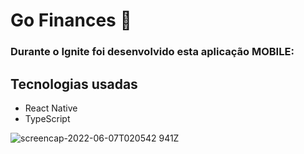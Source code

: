 <h1>Go Finances 🚀</h1>

<h3>Durante o Ignite foi desenvolvido esta aplicação MOBILE:</h3>

<h2> Tecnologias usadas </h2>

- React Native
- TypeScript

![screencap-2022-06-07T020542 941Z](https://user-images.githubusercontent.com/26939700/172281151-63c6a655-2f64-4ea3-b980-0b3fd6059f84.gif)
